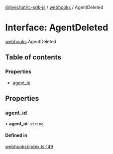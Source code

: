[@livechat/lc-sdk-js](../README.md) / [webhooks](../modules/webhooks.md) / AgentDeleted

# Interface: AgentDeleted

[webhooks](../modules/webhooks.md).AgentDeleted

## Table of contents

### Properties

- [agent\_id](webhooks.AgentDeleted.md#agent_id)

## Properties

### agent\_id

• **agent\_id**: `string`

#### Defined in

[webhooks/index.ts:149](https://github.com/livechat/lc-sdk-js/blob/7431f2f/src/webhooks/index.ts#L149)
